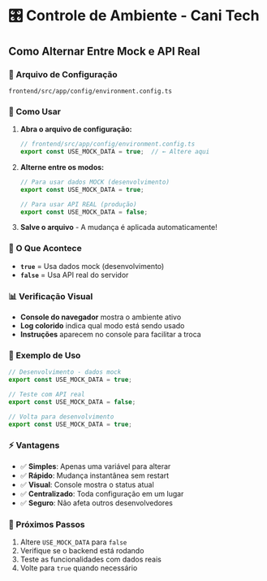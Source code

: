 # 🎛️ Controle de Ambiente - Cani Tech

## Como Alternar Entre Mock e API Real

### 📁 Arquivo de Configuração
```
frontend/src/app/config/environment.config.ts
```

### 🔧 Como Usar

1. **Abra o arquivo de configuração:**
   ```typescript
   // frontend/src/app/config/environment.config.ts
   export const USE_MOCK_DATA = true;  // ← Altere aqui
   ```

2. **Alterne entre os modos:**
   ```typescript
   // Para usar dados MOCK (desenvolvimento)
   export const USE_MOCK_DATA = true;

   // Para usar API REAL (produção)
   export const USE_MOCK_DATA = false;
   ```

3. **Salve o arquivo** - A mudança é aplicada automaticamente!

### 🎯 O Que Acontece

- **`true`** = Usa dados mock (desenvolvimento)
- **`false`** = Usa API real do servidor

### 📊 Verificação Visual

- **Console do navegador** mostra o ambiente ativo
- **Log colorido** indica qual modo está sendo usado
- **Instruções** aparecem no console para facilitar a troca

### 🔄 Exemplo de Uso

```typescript
// Desenvolvimento - dados mock
export const USE_MOCK_DATA = true;

// Teste com API real
export const USE_MOCK_DATA = false;

// Volta para desenvolvimento
export const USE_MOCK_DATA = true;
```

### ⚡ Vantagens

- ✅ **Simples**: Apenas uma variável para alterar
- ✅ **Rápido**: Mudança instantânea sem restart
- ✅ **Visual**: Console mostra o status atual
- ✅ **Centralizado**: Toda configuração em um lugar
- ✅ **Seguro**: Não afeta outros desenvolvedores

### 🚀 Próximos Passos

1. Altere `USE_MOCK_DATA` para `false`
2. Verifique se o backend está rodando
3. Teste as funcionalidades com dados reais
4. Volte para `true` quando necessário
